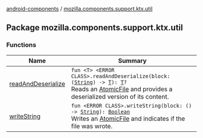 [android-components](../index.md) / [mozilla.components.support.ktx.util](./index.md)

## Package mozilla.components.support.ktx.util

### Functions

| Name | Summary |
|---|---|
| [readAndDeserialize](read-and-deserialize.md) | `fun <T> <ERROR CLASS>.readAndDeserialize(block: (`[`String`](https://kotlinlang.org/api/latest/jvm/stdlib/kotlin/-string/index.html)`) -> `[`T`](read-and-deserialize.md#T)`): `[`T`](read-and-deserialize.md#T)`?`<br>Reads an [AtomicFile](#) and provides a deserialized version of its content. |
| [writeString](write-string.md) | `fun <ERROR CLASS>.writeString(block: () -> `[`String`](https://kotlinlang.org/api/latest/jvm/stdlib/kotlin/-string/index.html)`): `[`Boolean`](https://kotlinlang.org/api/latest/jvm/stdlib/kotlin/-boolean/index.html)<br>Writes an [AtomicFile](#) and indicates if the file was wrote. |
